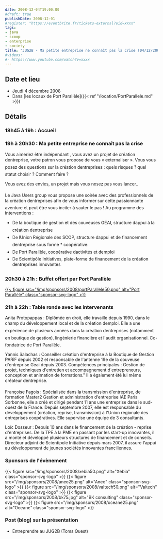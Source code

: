```yaml
---
date: 2008-12-04T19:00:00
#draft: true
publishDate: 2008-12-01
#register: "https://eventbrite.fr/tickets-external?eid=xxxx"
tags:
- java
- scoop
- enterprise
- society
title: "JUG2B - Ma petite entreprise ne connaît pas la crise (04/12/2008)"
#videos: 
#- https://www.youtube.com/watch?v=xxxx
---
```


## Date et lieu

* Jeudi 4 décembre 2008
* Dans [les locaux de Port Parallèle]({{< ref "/location/PortParallele.md" >}})
<!-- Photos - 26 participants -->

## Détails

### 18h45 à 19h : Accueil

### 19h à 20h30 : Ma petite entreprise ne connaît pas la crise

Vous aimeriez être indépendant , vous avez un projet de création dentreprise, votre patron vous propose de vous « externaliser ». Vous vous posez des questions sur la création dentreprises : quels risques ? quel statut choisir ? Comment faire ?

Vous avez des envies, un projet mais vous nosez pas vous lancer..

Le Java Users group vous propose une soirée avec des professionnels de la création dentreprises afin de vous informer sur cette passionnante aventure et peut être vous inciter à sauter le pas ! Au programme des interventions :

* De la boutique de gestion et des couveuses GEAI, structure dappui à la création dentreprise
* De lUnion Régionale des SCOP, structure dappui et de financement dentreprise sous forme * coopérative.
* De Port Parallèle, coopérative dactivités et demploi
* De Scientipôle Initiatives, plate-forme de financement de la création dentreprises innovantes

### 20h30 à 21h : Buffet offert par Port Parallèle

[{{< figure src="/img/sponsors/2008/portParallele50.png" alt="Port Parallèle" class="sponsor-svg-logo" >}}](https://communaute.portparallele.com/)

### 21h à 22h : Table ronde avec les intervenants

Anita Protopappas : Diplômée en droit, elle travaille depuis 1990, dans le champ du développement local et de la création demploi. Elle a une expérience de plusieurs années dans la création dentreprises (notamment en boutique de gestion), lingénierie financière et l'audit organisationnel. Co-fondatrice de Port Parallèle.

Yannis Salachas : Conseiller création d'entreprise à la Boutique de Gestion PARîF depuis 2002 et responsable de l'antenne 19e de la couveuse d'entreprise Geai depuis 2003. Compétences principales : Gestion de projet, techniques d'entretien et accompagnement d'entrepreneurs, conception et animation de formations." Il a également été lui même créateur dentreprise.

Françoise Fagois : Spécialisée dans la transmission d'entreprise, de formation Master2 Gestion et administration d'entreprise IAE Paris Sorbonne, elle a créé et dirigé pendant 11 ans une entreprise dans le sud-ouest de la France. Depuis septembre 2007, elle est responsable du développement (création, reprise, transmission) à l'Union régionale des entreprises coopératives. Elle supervise une équipe de 3 consultants.

Loïc Dosseur : Depuis 10 ans dans le financement de la création - reprise d'entreprises. De la TPE à la PME en passant par les start-up innovantes, il a monté et développé plusieurs structures de financement et de conseils. Directeur adjoint de Scientipole Initiative depuis mars 2007, il assure l'appui au développement de jeunes sociétés innovantes franciliennes.

### Sponsors de l'évènement

{{< figure src="/img/sponsors/2008/xebia50.png" alt="Xebia" class="sponsor-svg-logo" >}}
{{< figure src="/img/sponsors/2008/aneo25.png" alt="Aneo" class="sponsor-svg-logo" >}}
{{< figure src="/img/sponsors/2008/valtech50.png" alt="Valtech" class="sponsor-svg-logo" >}}
{{< figure src="/img/sponsors/2008/bk75.jpg" alt="BK consulting" class="sponsor-svg-logo" >}}
{{< figure src="/img/sponsors/2008/oceane25.png" alt="Oceane" class="sponsor-svg-logo" >}}

### Post (blog) sur la présentation

* Entreprendre au JUG2B (Toms Quest)
